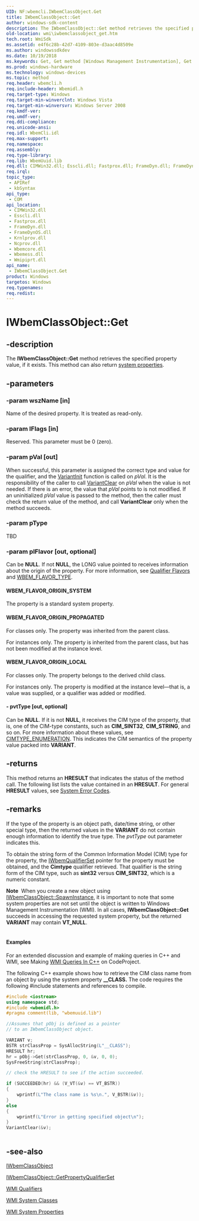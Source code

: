 ```yaml
---
UID: NF:wbemcli.IWbemClassObject.Get
title: IWbemClassObject::Get
author: windows-sdk-content
description: The IWbemClassObject::Get method retrieves the specified property value, if it exists. This method can also return system properties.
old-location: wmi\iwbemclassobject_get.htm
tech.root: WmiSdk
ms.assetid: e4f6c28b-42d7-4109-803e-d3aac4d8509e
ms.author: windowssdkdev
ms.date: 10/19/2018
ms.keywords: Get, Get method [Windows Management Instrumentation], Get method [Windows Management Instrumentation],IWbemClassObject interface, IWbemClassObject interface [Windows Management Instrumentation],Get method, IWbemClassObject.Get, IWbemClassObject::Get, WBEM_FLAVOR_ORIGIN_LOCAL, WBEM_FLAVOR_ORIGIN_PROPAGATED, WBEM_FLAVOR_ORIGIN_SYSTEM, _hmm_iwbemclassobject_get, wbemcli/IWbemClassObject::Get, wmi.iwbemclassobject_get
ms.prod: windows-hardware
ms.technology: windows-devices
ms.topic: method
req.header: wbemcli.h
req.include-header: Wbemidl.h
req.target-type: Windows
req.target-min-winverclnt: Windows Vista
req.target-min-winversvr: Windows Server 2008
req.kmdf-ver: 
req.umdf-ver: 
req.ddi-compliance: 
req.unicode-ansi: 
req.idl: WbemCli.idl
req.max-support: 
req.namespace: 
req.assembly: 
req.type-library: 
req.lib: WbemUuid.lib
req.dll: CIMWin32.dll; Esscli.dll; Fastprox.dll; FrameDyn.dll; FrameDynOS.dll; Krnlprov.dll; Ncprov.dll; Wbemcore.dll; Wbemess.dll; Wmipiprt.dll
req.irql: 
topic_type:
 - APIRef
 - kbSyntax
api_type:
 - COM
api_location:
 - CIMWin32.dll
 - Esscli.dll
 - Fastprox.dll
 - FrameDyn.dll
 - FrameDynOS.dll
 - Krnlprov.dll
 - Ncprov.dll
 - Wbemcore.dll
 - Wbemess.dll
 - Wmipiprt.dll
api_name:
 - IWbemClassObject.Get
product: Windows
targetos: Windows
req.typenames: 
req.redist: 
---
```


# IWbemClassObject::Get


## -description


The 
<b>IWbemClassObject::Get</b> method retrieves the specified property value, if it exists. This method can also return 
<a href="https://msdn.microsoft.com/e812c0cb-3e08-4cac-8d05-2cd7abc922d1">system properties</a>.


## -parameters




### -param wszName [in]

Name of the desired property. It is treated as read-only.


### -param lFlags [in]

Reserved. This parameter must be 0 (zero).


### -param pVal [out]

When successful, this parameter is assigned the correct type and value for the qualifier, and the <a href="https://msdn.microsoft.com/en-us/library/ms221402(v=VS.85).aspx">VariantInit</a> function is called on <i>pVal</i>. It is the responsibility of the caller to call <a href="https://msdn.microsoft.com/en-us/library/ms221165(v=VS.85).aspx">VariantClear</a> on <i>pVal</i> when the value is not needed. If there is an error, the value that <i>pVal</i> points to is not modified. If an uninitialized <i>pVal</i> value is passed to the method, then the caller must check the return value of the method, and call <b>VariantClear</b> only when the method succeeds.


### -param pType

TBD


### -param plFlavor [out, optional]

Can be <b>NULL</b>. If not <b>NULL</b>, the LONG value pointed to receives information about the origin of the property. For more information, see <a href="https://msdn.microsoft.com/6a0769ac-e16c-45e1-92b6-26e4969bf23d">Qualifier Flavors</a> and <a href="https://msdn.microsoft.com/A21ED0FD-1207-42B6-92AE-6080D0E98771">WBEM_FLAVOR_TYPE</a>.



#### WBEM_FLAVOR_ORIGIN_SYSTEM

The property is a standard system property.



#### WBEM_FLAVOR_ORIGIN_PROPAGATED

For classes only. The property was inherited from the parent class.

For instances only. The property is inherited from the parent class, but has not been modified at the instance level.



#### WBEM_FLAVOR_ORIGIN_LOCAL

For classes only. The property belongs to the derived child class.

For instances only. The property is modified at the instance level—that is, a value was supplied, or a qualifier was added or modified.


#### - pvtType [out, optional]

Can be <b>NULL</b>. If it is not <b>NULL</b>, it receives the CIM type of the property, that is, one of the CIM-type constants, such as <b>CIM_SINT32</b>, <b>CIM_STRING</b>, and so on. For more information about these values, see <a href="https://msdn.microsoft.com/ab67954c-ead2-4906-9680-503612d3f12d">CIMTYPE_ENUMERATION</a>. This indicates the CIM semantics of the property value packed into <b>VARIANT</b>.


## -returns



This method returns an <b>HRESULT</b> that indicates the status of the method call. The following list lists the value contained in an <b>HRESULT</b>. For general <b>HRESULT</b> values, see <a href="https://msdn.microsoft.com/4a3a8feb-a05f-4614-8f04-1f507da7e5b7">System Error Codes</a>.




## -remarks



If the  type of the property is an object path, date/time string, or other special type, then the returned values in the <b>VARIANT</b> do not contain enough information to identify the true type. The <i>pvtType</i> out parameter indicates this.

To obtain the string form of the Common Information Model (CIM) type for the property, the 
<a href="https://msdn.microsoft.com/8b36bd32-4931-4641-a019-cbaa3547edd0">IWbemQualifierSet</a> pointer for the property must be obtained, and the <b>Cimtype</b> qualifier retrieved. That qualifier is the string form of the CIM type, such as <b>sint32</b> versus <b>CIM_SINT32</b>, which is a numeric constant.

<div class="alert"><b>Note</b>  When you create a new object using 
<a href="https://msdn.microsoft.com/3f244c1b-60ed-41ff-8464-5ac66737a5da">IWbemClassObject::SpawnInstance</a>, it is important to note that some system properties are not set until the object is written to Windows Management Instrumentation (WMI). In all cases, 
<b>IWbemClassObject::Get</b>   succeeds in accessing the requested system property, but the returned <b>VARIANT</b> may contain <b>VT_NULL</b>.</div>
<div> </div>

#### Examples

For an extended discussion and example of making queries in C++ and WMI, see Making <a href="http://www.codeproject.com/Articles/10539/Making-WMI-Queries-In-C">WMI Queries In C++</a> on CodeProject.

<div class="code"></div>
The following C++ example shows how to retrieve the CIM class name from an object by using the system property <b>__CLASS.</b> The code requires the following #include statements and references to compile.


```cpp
#include <iostream>
using namespace std;
#include <wbemidl.h>
#pragma comment(lib, "wbemuuid.lib")
```

```cpp
//Assumes that pObj is defined as a pointer
// to an IWbemClassObject object.

VARIANT v;
BSTR strClassProp = SysAllocString(L"__CLASS");
HRESULT hr;
hr = pObj->Get(strClassProp, 0, &v, 0, 0);
SysFreeString(strClassProp);

// check the HRESULT to see if the action succeeded.

if (SUCCEEDED(hr) && (V_VT(&v) == VT_BSTR))
{
    wprintf(L"The class name is %s\n.", V_BSTR(&v));
}
else
{
    wprintf(L"Error in getting specified object\n");
}
VariantClear(&v);



```





## -see-also




<a href="https://msdn.microsoft.com/a3ce37d7-5580-4b84-9119-78412c8e0d27">IWbemClassObject</a>



<a href="https://msdn.microsoft.com/4bfca42e-7688-42e1-afa3-24b7eaaad9fe">IWbemClassObject::GetPropertyQualifierSet</a>



<a href="https://msdn.microsoft.com/b889df69-327b-40d0-bbd7-a33d7924f3e1">WMI Qualifiers</a>



<a href="https://msdn.microsoft.com/1a0323af-7c87-4016-9041-480518f3870a">WMI System Classes</a>



<a href="https://msdn.microsoft.com/e812c0cb-3e08-4cac-8d05-2cd7abc922d1">WMI System Properties</a>
 

 


